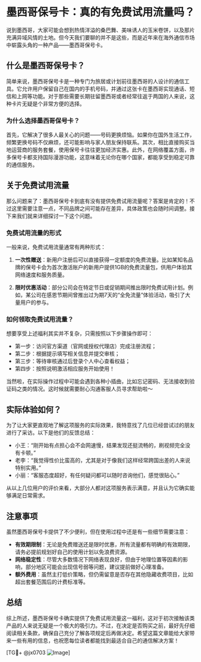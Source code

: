 # 墨西哥保号卡：真的有免费试用流量吗？

说到墨西哥，大家可能会想到热情洋溢的桑巴舞、美味诱人的玉米卷饼，以及那片充满异域风情的土地。但今天我们要聊的并不是这些，而是近年来在海外通信市场中崭露头角的一种产品——墨西哥保号卡。

## 什么是墨西哥保号卡？

简单来说，墨西哥保号卡是一种专门为旅居或计划前往墨西哥的人设计的通信工具。它允许用户保留自己在国内的手机号码，并通过这张卡在墨西哥实现通话、短信和上网等功能。对于那些需要长期驻留墨西哥或者经常往返于两国的人来说，这种卡片无疑是个非常方便的选择。

### 为什么选择墨西哥保号卡？

首先，它解决了很多人最关心的问题——号码更换烦恼。如果你在国外生活工作，频繁更换号码不仅麻烦，还可能影响与家人朋友保持联系。其次，相比直接购买当地运营商的服务套餐，使用保号卡往往更加经济实惠。此外，在网络覆盖方面，许多保号卡都支持国际漫游功能，这意味着无论你在哪个国家，都能享受到稳定可靠的通信服务。

## 关于免费试用流量

那么问题来了：墨西哥保号卡到底有没有提供免费试用流量呢？答案是肯定的！不过这里需要注意一点，不同品牌之间可能存在差异，具体政策也会随时间调整。接下来我们就来详细探讨一下这个问题。

### 免费试用流量的形式

一般来说，免费试用流量通常有两种形式：

1. **一次性赠送**：新用户注册后可以直接获得一定额度的免费流量。比如某知名品牌的保号卡会为首次激活账户的新用户提供1GB的免费流量包，供用户体验其网络速度和服务质量。
   
2. **限时优惠活动**：部分公司会在特定节日或促销期间推出限时免费试用计划。例如，某公司在感恩节期间曾推出过为期7天的“全免流量”体验活动，吸引了大量用户的参与。

### 如何领取免费试用流量？

想要享受上述福利其实并不复杂，只需按照以下步骤操作即可：

- 第一步：访问官方渠道（官网或授权代理店）完成注册流程；
- 第二步：根据提示填写相关信息并提交审核；
- 第三步：等待审核通过后登录个人中心查看权益；
- 第四步：按照说明激活相应服务开始使用！

当然啦，在实际操作过程中可能会遇到各种小插曲，比如忘记密码、无法接收到验证码之类的情况。这时候就需要耐心沟通客服人员寻求帮助啦～

## 实际体验如何？

为了让大家更直观地了解这项服务的实际效果，我特意找了几位已经尝试过的朋友进行了采访。以下是他们的反馈总结：

- 小王：“刚开始有点担心会不会网速慢，结果发现还挺流畅的，刷视频完全没有卡顿。”
- 老李：“我觉得性价比蛮高的，尤其是对于像我们这样经常跨国出差的人来说特别实用。”
- 小丽：“客服态度超好，有任何疑问都可以随时咨询他们，感觉很贴心。”

从以上几位用户的评价来看，大部分人都对这项服务表示满意，并且认为它确实能够满足日常需求。

## 注意事项

虽然墨西哥保号卡提供了不少便利，但在使用过程中还是有一些细节需要注意：

- **有效期限制**：无论是免费赠送还是限时优惠，所有流量都有明确的有效期限，请务必提前规划好自己的使用计划以免浪费资源。
- **网络稳定性**：尽管大多数情况下网络表现良好，但由于地理位置等因素的影响，部分地区可能会出现信号弱等问题，建议提前做好心理准备。
- **额外费用**：虽然主打低价策略，但仍需留意是否存在其他隐藏收费项目，比如超出套餐范围后的计费标准等。

## 总结

综上所述，墨西哥保号卡确实提供了免费试用流量这一福利，这对于初次接触该类产品的人来说无疑是一个极大的吸引力。不过，在决定是否购买之前，最好先仔细阅读相关条款，确保自己充分了解各项规定后再做决定。希望这篇文章能给大家带来一些有用的信息，也祝愿每位读者都能找到最适合自己的通信解决方案！

[TG💪+ @jx0703 ![Image](https://github.com/user-attachments/assets/dbca1d08-cadb-493c-b0ec-ad6f7a83f270)]